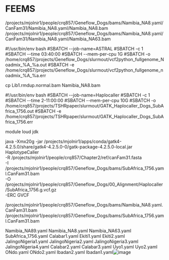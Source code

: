 # FEEMS 


/projects/mjolnir1/people/crq857/Geneflow_Dogs/bams/Namibia_NA8.yaml/CanFam31/Namibia_NA8.yaml/Namibia_NA8.bam
/projects/mjolnir1/people/crq857/Geneflow_Dogs/bams/Namibia_NA8.yaml/CanFam31/Namibia_NA8.yaml/Namibia_NA63.bam


#!/usr/bin/env bash
#SBATCH --job-name=ASTRAL
#SBATCH -c 1
#SBATCH --time 03:40:00
#SBATCH --mem-per-cpu 1G
#SBATCH -o /home/crq857/projects/Geneflow_Dogs/slurmout/vcf2python_fullgenome_Noadmix_%A_%a.out
#SBATCH -e /home/crq857/projects/Geneflow_Dogs/slurmout/vcf2python_fullgenome_noadmix_%A_%a.err

cp Lib1.rmdup.normal.bam Namibia_NA8.bam

#!/usr/bin/env bash
#SBATCH --job-name=Haplocaller
#SBATCH -c 1
#SBATCH --time 2-11:00:00
#SBATCH --mem-per-cpu 10G
#SBATCH -o /home/crq857/projects/TSHRpaper/slurmout/GATK_Haplocaller_Dogs_SubAfrica_1756.out
#SBATCH -e /home/crq857/projects/TSHRpaper/slurmout/GATK_Haplocaller_Dogs_SubAfrica_1756.err

module loud jdk

java -Xmx20g -jar /projects/mjolnir1/apps/conda/gatk4-4.2.5.0/share/gatk4-4.2.5.0-0/gatk-package-4.2.5.0-local.jar HaplotypeCaller  \
   -R /projects/mjolnir1/people/crq857/Chapter2/ref/canFam31.fasta \
   -I /projects/mjolnir1/people/crq857/Geneflow_Dogs/bams/SubAfrica_1756.yaml.CanFam31.bam \
   -O /projects/mjolnir1/people/crq857/Geneflow_Dogs/00_Alignment/Haplocaller/SubAfrica_1756.g.vcf.gz \
   -ERC GVCF



/projects/mjolnir1/people/crq857/Geneflow_Dogs/bams/Namibia_NA8.yaml.CanFam31.bam
/projects/mjolnir1/people/crq857/Geneflow_Dogs/bams/SubAfrica_1756.yaml.CanFam31.bam



Namibia_NA89.yaml
Namibia_NA8.yaml
Namibia_NA63.yaml
SubAfrica_1756.yaml
Calabar1.yaml
Ekiti1.yaml
Ekiti2.yaml
JalingoNigeria1.yaml
JalingoNigeria2.yaml
JalingoNigeria3.yaml
JalingoNigeria4.yaml
Calabar2.yaml
Calabar3.yaml
Uyo1.yaml
Uyo2.yaml
ONdo.yaml
ONdo2.yaml
Ibadan2.yaml
Ibadan1.yaml![image](https://github.com/user-attachments/assets/27411d9d-3e12-4da6-9611-caa53fdd4fd7)




